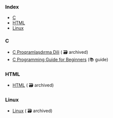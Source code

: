 ### Index

* [C](#c)
* [HTML](#html)
* [Linux](#linux)
  


### C

* [C Proqramlaşdırma Dili](https://web.archive.org/web/20241214000729/https://ilkaddimlar.com/ders/c-proqramlasdirma-dili) ( :card_file_box: archived)
* [C Programming Guide for Beginners](https://www.learn-c.org/) (:books: guide)


### HTML

* [HTML](https://web.archive.org/web/20241214005042/https://ilkaddimlar.com/ders/html) ( :card_file_box: archived)


### Linux

* [Linux](https://web.archive.org/web/20241214095624/https://ilkaddimlar.com/ders/linux) ( :card_file_box: archived)



